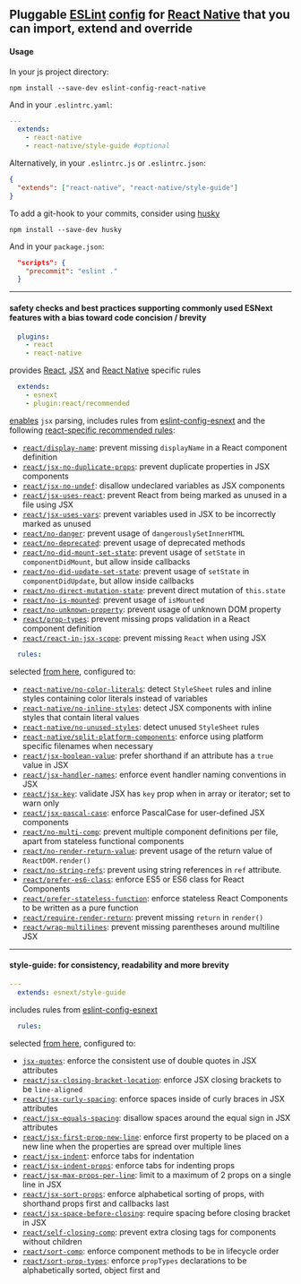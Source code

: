 ## Pluggable [ESLint](http://eslint.org/docs/about/) [config](http://eslint.org/docs/developer-guide/shareable-configs) for [React Native](facebook.github.io/react-native) that you can import, extend and override

#### Usage

In your js project directory:

```shell
npm install --save-dev eslint-config-react-native
```

And in your `.eslintrc.yaml`:

```yaml
---
  extends:
    - react-native
    - react-native/style-guide #optional
```

Alternatively, in your `.eslintrc.js` or `.eslintrc.json`:

```json
{
  "extends": ["react-native", "react-native/style-guide"]
}
```

To add a git-hook to your commits, consider using [husky](https://github.com/typicode/husky)

```shell
npm install --save-dev husky
```

And in your `package.json`:

```json
  "scripts": {
    "precommit": "eslint ."
  }
```

---

#### safety checks and best practices supporting commonly used ESNext features with a bias toward code concision / brevity

```yaml
  plugins:
    - react
    - react-native
```

provides [React](https://github.com/yannickcr/eslint-plugin-react#list-of-supported-rules), [JSX](https://github.com/yannickcr/eslint-plugin-react#jsx-specific-rules) and [React Native](https://github.com/intellicode/eslint-plugin-react-native#list-of-supported-rules) specific rules

```yaml
  extends:
    - esnext
    - plugin:react/recommended
```

[enables](http://eslint.org/docs/user-guide/configuring#specifying-environments) `jsx` parsing, includes rules from [eslint-config-esnext](https://github.com/kunalgolani/eslint-config/tree/master/esnext#safety-checks-and-best-practices-supporting-commonly-used-esnext-features-with-a-bias-toward-code-concision--brevity) and the following [react-specific recommended rules](https://github.com/yannickcr/eslint-plugin-react#recommended-configuration.md):

- [`react/display-name`](https://github.com/yannickcr/eslint-plugin-react/blob/master/docs/rules/display-name.md): prevent missing `displayName` in a React component definition
- [`react/jsx-no-duplicate-props`](https://github.com/yannickcr/eslint-plugin-react/blob/master/docs/rules/jsx-no-duplicate-props.md): prevent duplicate properties in JSX components
- [`react/jsx-no-undef`](https://github.com/yannickcr/eslint-plugin-react/blob/master/docs/rules/jsx-no-undef.md): disallow undeclared variables as JSX components
- [`react/jsx-uses-react`](https://github.com/yannickcr/eslint-plugin-react/blob/master/docs/rules/jsx-uses-react.md): prevent React from being marked as unused in a file using JSX
- [`react/jsx-uses-vars`](https://github.com/yannickcr/eslint-plugin-react/blob/master/docs/rules/jsx-uses-vars.md): prevent variables used in JSX to be incorrectly marked as unused
- [`react/no-danger`](https://github.com/yannickcr/eslint-plugin-react/blob/master/docs/rules/no-danger.md): prevent usage of `dangerouslySetInnerHTML`
- [`react/no-deprecated`](https://github.com/yannickcr/eslint-plugin-react/blob/master/docs/rules/no-deprecated.md): prevent usage of deprecated methods
- [`react/no-did-mount-set-state`](https://github.com/yannickcr/eslint-plugin-react/blob/master/docs/rules/no-did-mount-set-state.md): prevent usage of `setState` in `componentDidMount`, but allow inside callbacks
- [`react/no-did-update-set-state`](https://github.com/yannickcr/eslint-plugin-react/blob/master/docs/rules/no-did-update-set-state.md): prevent usage of `setState` in `componentDidUpdate`, but allow inside callbacks
- [`react/no-direct-mutation-state`](https://github.com/yannickcr/eslint-plugin-react/blob/master/docs/rules/no-direct-mutation-state.md): prevent direct mutation of `this.state`
- [`react/no-is-mounted`](https://github.com/yannickcr/eslint-plugin-react/blob/master/docs/rules/no-is-mounted.md): prevent usage of `isMounted`
- [`react/no-unknown-property`](https://github.com/yannickcr/eslint-plugin-react/blob/master/docs/rules/no-unknown-property.md): prevent usage of unknown DOM property
- [`react/prop-types`](https://github.com/yannickcr/eslint-plugin-react/blob/master/docs/rules/prop-types.md): prevent missing props validation in a React component definition
- [`react/react-in-jsx-scope`](https://github.com/yannickcr/eslint-plugin-react/blob/master/docs/rules/react-in-jsx-scope.md): prevent missing `React` when using JSX

```yaml
  rules:
```

selected [from here](https://github.com/yannickcr/eslint-plugin-react#list-of-supported-rules), configured to:

- [`react-native/no-color-literals`](https://github.com/Intellicode/eslint-plugin-react-native/blob/master/docs/rules/no-color-literals.md): detect `StyleSheet` rules and inline styles containing color literals instead of variables
- [`react-native/no-inline-styles`](https://github.com/Intellicode/eslint-plugin-react-native/blob/master/docs/rules/no-inline-styles.md): detect JSX components with inline styles that contain literal values
- [`react-native/no-unused-styles`](https://github.com/Intellicode/eslint-plugin-react-native/blob/master/docs/rules/no-unused-styles.md): detect unused `StyleSheet` rules
- [`react-native/split-platform-components`](https://github.com/Intellicode/eslint-plugin-react-native/blob/master/docs/rules/split-platform-components.md): enforce using platform specific filenames when necessary
- [`react/jsx-boolean-value`](https://github.com/yannickcr/eslint-plugin-react/blob/master/docs/rules/jsx-boolean-value.md): prefer shorthand if an attribute has a `true` value in JSX
- [`react/jsx-handler-names`](https://github.com/yannickcr/eslint-plugin-react/blob/master/docs/rules/jsx-handler-names.md): enforce event handler naming conventions in JSX
- [`react/jsx-key`](https://github.com/yannickcr/eslint-plugin-react/blob/master/docs/rules/jsx-key.md): validate JSX has `key` prop when in array or iterator; set to warn only
- [`react/jsx-pascal-case`](https://github.com/yannickcr/eslint-plugin-react/blob/master/docs/rules/jsx-pascal-case.md): enforce PascalCase for user-defined JSX components
- [`react/no-multi-comp`](https://github.com/yannickcr/eslint-plugin-react/blob/master/docs/rules/no-multi-comp.md): prevent multiple component definitions per file, apart from stateless functional components
- [`react/no-render-return-value`](https://github.com/yannickcr/eslint-plugin-react/blob/master/docs/rules/no-render-return-value.md): prevent usage of the return value of `ReactDOM.render()`
- [`react/no-string-refs`](https://github.com/yannickcr/eslint-plugin-react/blob/master/docs/rules/no-string-refs.md): prevent using string references in `ref` attribute.
- [`react/prefer-es6-class`](https://github.com/yannickcr/eslint-plugin-react/blob/master/docs/rules/prefer-es6-class.md): enforce ES5 or ES6 class for React Components
- [`react/prefer-stateless-function`](https://github.com/yannickcr/eslint-plugin-react/blob/master/docs/rules/prefer-stateless-function.md): enforce stateless React Components to be written as a pure function
- [`react/require-render-return`](https://github.com/yannickcr/eslint-plugin-react/blob/master/docs/rules/require-render-return.md): prevent missing `return` in `render()`
- [`react/wrap-multilines`](https://github.com/yannickcr/eslint-plugin-react/blob/master/docs/rules/wrap-multilines.md): prevent missing parentheses around multiline JSX


---

#### style-guide: for consistency, readability and more brevity

```yaml
---
  extends: esnext/style-guide
```

includes rules from [eslint-config-esnext](https://github.com/kunalgolani/eslint-config/tree/master/esnext#style-guide-for-consistency-readability-and-more-brevity)

```yaml
  rules:
```

selected [from here](https://github.com/yannickcr/eslint-plugin-react#list-of-supported-rules), configured to:

- [`jsx-quotes`](http://eslint.org/docs/rules/jsx-quotes): enforce the consistent use of double quotes in JSX attributes
- [`react/jsx-closing-bracket-location`](https://github.com/yannickcr/eslint-plugin-react/blob/master/docs/rules/jsx-closing-bracket-location.md): enforce JSX closing brackets to be `line-aligned`
- [`react/jsx-curly-spacing`](https://github.com/yannickcr/eslint-plugin-react/blob/master/docs/rules/jsx-curly-spacing.md): enforce spaces inside of curly braces in JSX attributes
- [`react/jsx-equals-spacing`](https://github.com/yannickcr/eslint-plugin-react/blob/master/docs/rules/jsx-equals-spacing.md): disallow spaces around the equal sign in JSX attributes
- [`react/jsx-first-prop-new-line`](https://github.com/yannickcr/eslint-plugin-react/blob/master/docs/rules/jsx-first-prop-new-line.md): enforce first property to be placed on a new line when the properties are spread over multiple lines
- [`react/jsx-indent`](https://github.com/yannickcr/eslint-plugin-react/blob/master/docs/rules/jsx-indent.md): enforce tabs for indentation
- [`react/jsx-indent-props`](https://github.com/yannickcr/eslint-plugin-react/blob/master/docs/rules/jsx-indent-props.md): enforce tabs for indenting props
- [`react/jsx-max-props-per-line`](https://github.com/yannickcr/eslint-plugin-react/blob/master/docs/rules/jsx-max-props-per-line.md): limit to a maximum of 2 props on a single line in JSX
- [`react/jsx-sort-props`](https://github.com/yannickcr/eslint-plugin-react/blob/master/docs/rules/jsx-sort-props.md): enforce alphabetical sorting of props, with shorthand props first and callbacks last
- [`react/jsx-space-before-closing`](https://github.com/yannickcr/eslint-plugin-react/blob/master/docs/rules/jsx-space-before-closing.md): require spacing before closing bracket in JSX
- [`react/self-closing-comp`](https://github.com/yannickcr/eslint-plugin-react/blob/master/docs/rules/self-closing-comp.md): prevent extra closing tags for components without children
- [`react/sort-comp`](https://github.com/yannickcr/eslint-plugin-react/blob/master/docs/rules/sort-comp.md): enforce component methods to be in lifecycle order
- [`react/sort-prop-types`](https://github.com/yannickcr/eslint-plugin-react/blob/master/docs/rules/sort-prop-types.md): enforce `propTypes` declarations to be alphabetically sorted, object first and